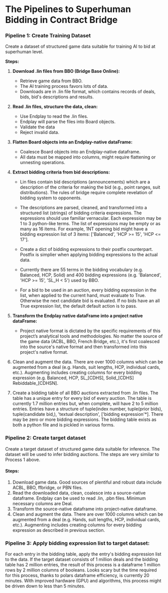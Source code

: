 # The Pipelines to Superhuman Bidding in  Contract Bridge

### **Pipeline 1: Create Training Dataset**

Create a dataset of structured game data suitable for training AI to bid at superhuman level.

**Steps:**

1. **Download .lin files from BBO (Bridge Base Online):**

   - Retrieve game data from BBO.
   - The AI training process favors lots of data.
   - Downloads are in .lin file format, which contains records of deals, bids, bid's descriptions and results.

2. **Read .lin files, structure the data, clean:**

   - Use Endplay to read the .lin files.
   - Endplay will parse the files into Board objects.
   - Validate the data
   - Reject invalid data.

3. **Flatten Board objects into an Endplay-native dataFrame:**

   - Coalesce Board objects into an Endplay-native dataframe.
   - All data must be mapped into columns, might require flattening or unnesting operations.

4. **Extract bidding criteria from bid descriptions:**

   - Lin files contain bid descriptions (announcements) which are a description of the criteria for making the bid (e.g., point ranges, suit distributions). The rules of bridge require complete revelation of bidding system to opponents.

   - The descriptions are parsed, cleaned, and transformed into a structured list (strings) of bidding criteria expressions. The expressions should use familiar vernacular. Each expression may be 1 to 3 python-like terms. The list of expressions may be empty or as many as 16 items. For example, 1NT opening bid might have a bidding expression list of 3 items: ['Balanced', 'HCP >= 15', 'HCP <= 17'].
  
   - Create a dict of bidding expressions to their postfix counterpart. Postfix is simplier when applying bidding expressions to the actual data.

   - Currently there are 55 terms in the bidding vocabulary (e.g. Balanced, HCP, Solid) and 400 bidding expressions (e.g. 'Balanced', 'HCP >= 15', 'SL_H < 5') used by BBO.

   - For a bid to be used in an auction, every bidding expression in the list, when applied to the current hand, must evaluate to True. Otherwise the next candidate bid is evaluated. If no bids have an all True expression list, the default default action is to pass.

5. **Transform the Endplay native dataFrame into a project native dataFrame:**

   - Project native format is dictated by the specific requirements of this project’s analytical tools and methodologies. No matter the source of the game data (ACBL, BBO, French Bridge, etc.), it's first coalesced into the source's native format and then transformed into this project's native format.

6. Clean and augment the data. There are over 1000 columns which can be augmented from a deal (e.g. Hands, suit lengths, HCP, individual cards, etc.). Augmenting includes creating columns for every bidding expression (e.g. Balanced, HCP, SL\_[CDHS], Solid\_[CDHS] Rebiddable\_[CDHSN].

7. Create a bidding table of all BBO auctions extracted from .lin files. The table has a unique entry for every bid of every auction. The table is currently 1.7 million entries but, when complete, will have 2 to 5 million entries. Entries have a structure of tuple(index number, tuple(prior bids), tuple(candidate bid,), 'textual description', ['bidding expression'*]. There may be zero or more bidding expressions. The bidding table exists as both a python file and is pickled in various forms.


### **Pipeline 2: Create target dataset**

Create a target dataset of structured game data suitable for inference. The dataset will be used to infer bidding auctions. The steps are very similar to Process 1 above.

#### **Steps:**

1. Download game data. Good sources of plentiful and robust data include ACBL, BBO, ffbridge, or PBN files.
2. Read the downloaded data, clean, coalesce into a source-native dataframe. Endplay can be used to read .lin, .pbn files. Minimum necessary columns are Deal.
3. Transform the source-native dataframe into project-native dataframe.
4. Clean and augment the data. There are over 1000 columns which can be augmented from a deal (e.g. Hands, suit lengths, HCP, individual cards, etc.). Augmenting includes creating columns for every bidding expression as described in previous section.

### **Pipeline 3: Apply bidding expression list to target dataset:**

For each entry in the bidding table, apply the entry's bidding expression list to the data. If the target dataset consists of 1 million deals and the bidding table has 2 million entries, the result of this process is a dataframe 1 million rows by 2 million columns of booleans. Looks scary but the time required for this process, thanks to polars dataframe efficiency, is currently 20 minutes. With improved hardware (GPU) and algorithms, this process might be driven down to less than 5 minutes.




